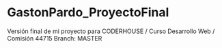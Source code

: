 # GastonPardo_ProyectoFinal
Versión final de mi proyecto para CODERHOUSE / Curso Desarrollo Web / Comisión 44715
Branch: MASTER

